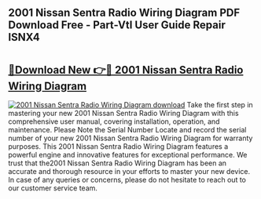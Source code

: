 ## 2001 Nissan Sentra Radio Wiring Diagram PDF Download Free - Part-VtI User Guide Repair lSNX4

# <h2><a href="http://dfkjbn4.blite.top/?on=2001+Nissan+Sentra+Radio+Wiring+Diagram">🔗Download New 👉🔴 2001 Nissan Sentra Radio Wiring Diagram</a></h2>

[![2001 Nissan Sentra Radio Wiring Diagram download](https://i.imgur.com/lujVjoI.png)](http://dfkjbn4.blite.top/?on=2001+Nissan+Sentra+Radio+Wiring+Diagram)
Take the first step in mastering your new 2001 Nissan Sentra Radio Wiring Diagram with this comprehensive user manual, covering installation, operation, and maintenance. Please Note the Serial Number Locate and record the serial number of your new 2001 Nissan Sentra Radio Wiring Diagram for warranty purposes. This 2001 Nissan Sentra Radio Wiring Diagram features a powerful engine and innovative features for exceptional performance. We trust that the2001 Nissan Sentra Radio Wiring Diagram has been an accurate and thorough resource in your efforts to master your new device. In case of any queries or concerns, please do not hesitate to reach out to our customer service team.
